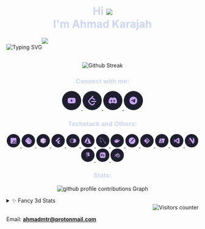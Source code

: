 <h1 align="center" style="color:#cdd6f4;">Hi <img src="https://media.giphy.com/media/hvRJCLFzcasrR4ia7z/giphy.gif" width="30px"/><br> I'm Ahmad Karajah</h1>

<!-- <h3 align="center" style="color:#cdd6f4;" >A passionate CS Student from Jordan <img src="https://media.giphy.com/media/WUlplcMpOCEmTGBtBW/giphy.gif" width="30"></h3> -->

<div align="center" style="display:flex;flex-direction:row;align-items:center">

<!-- <img src="https://readme-typing-svg.demolab.com?font=Fira+Code&pause=1000&color=CDD6F4&center=true&vCenter=true&repeat=false&random=false&width=435&lines=A+passionate+CS+Student+from+Jordan+" alt="Typing SVG" /> -->

<p align="center" >
	<picture>
	  <source media="(prefers-color-scheme: dark)"  srcset="https://readme-typing-svg.demolab.com?font=Fira+Code&pause=1000&color=CDD6F4&center=true&vCenter=true&repeat=false&random=false&width=435&lines=A+passionate+CS+Student+from+Jordan+" />
	  <source media="(prefers-color-scheme: light)" srcset="https://readme-typing-svg.demolab.com?font=Fira+Code&pause=1000&color=4C4F69&center=true&vCenter=true&repeat=false&random=false&width=435&lines=A+passionate+CS+Student+from+Jordan+" />
	  <img alt="Typing SVG"    src="https://readme-typing-svg.demolab.com?font=Fira+Code&pause=1000&color=CDD6F4&center=true&vCenter=true&repeat=false&random=false&width=435&lines=A+passionate+CS+Student+from+Jordan+" />
	</picture>
</p>

<img style="max-height: inherit; height:50px; "  src="https://media.giphy.com/media/WUlplcMpOCEmTGBtBW/giphy.gif" >

</div>




<p align="center" >
	<picture>
	  <source media="(prefers-color-scheme: dark)"  srcset="https://streak-stats.demolab.com?user=Ahmad-Mtr&theme=catppuccin-mocha&hide_border=true&mode=weekly&card_width=475&fire=F38BA8&hide_longest_streak=true" />
	  <source media="(prefers-color-scheme: light)" srcset="https://streak-stats.demolab.com?user=Ahmad-Mtr&theme=catppuccin-latte&hide_border=true&mode=weekly&card_width=475&&fire=E64553&hide_longest_streak=true" />
	  <img alt="Github Streak"    src="https://streak-stats.demolab.com?user=Ahmad-Mtr&theme=catppuccin-mocha&hide_border=true&mode=weekly&card_width=475&fire=F38BA8&hide_longest_streak=true" />
	</picture>
</p>

<!-- <div align="center" >
  <a href="https://git.io/streak-stats"><img src="https://streak-stats.demolab.com?user=Ahmad-Mtr&theme=catppuccin-mocha&hide_border=true&mode=weekly&card_width=475&background=45%2C1E1E2E%2C181825&fire=F38BA8&hide_longest_streak=true" alt="GitHub Streak" /></a>

</div> -->
  
<h3 align="center" style="color:#cdd6f4;">Connect with me:</h3>
<p align="center">
  <a href="https://www.youtube.com/c/ahmadmatar7549" target="_blank">
    <picture>
      <source srcset="https://raw.githubusercontent.com/Ahmad-Mtr/Ahmad-Mtr/main/assets/light/youtube.png" media="(prefers-color-scheme: light)" />
      <source srcset="https://raw.githubusercontent.com/Ahmad-Mtr/Ahmad-Mtr/main/assets/dark/youtube.png" media="(prefers-color-scheme: dark)" />
      <img src="https://raw.githubusercontent.com/Ahmad-Mtr/Ahmad-Mtr/main/assets/dark/youtube.png" alt="ahmadmatar7549" width="50" height="50" />
    </picture>
  </a>
  <a href="https://www.leetcode.com/ahmad-mtr" target="_blank">
    <picture>
      <source srcset="https://raw.githubusercontent.com/Ahmad-Mtr/Ahmad-Mtr/main/assets/light/leetcode.png" media="(prefers-color-scheme: light)" />
      <source srcset="https://raw.githubusercontent.com/Ahmad-Mtr/Ahmad-Mtr/main/assets/dark/leetcode.png" media="(prefers-color-scheme: dark)" />
      <img src="https://raw.githubusercontent.com/Ahmad-Mtr/Ahmad-Mtr/main/assets/dark/leetcode.png" alt="Leetcode: @ahmad-mtr" width="50" height="50" />
    </picture>
  </a>
  <a href="https://discord.com/invite/RfPGNQfG" target="_blank">
    <picture>
      <source srcset="https://raw.githubusercontent.com/Ahmad-Mtr/Ahmad-Mtr/main/assets/light/discord.png" media="(prefers-color-scheme: light)" />
      <source srcset="https://raw.githubusercontent.com/Ahmad-Mtr/Ahmad-Mtr/main/assets/dark/discord.png" media="(prefers-color-scheme: dark)" />
      <img src="https://raw.githubusercontent.com/Ahmad-Mtr/Ahmad-Mtr/main/assets/dark/discord.png" alt="AhmadMtr#3611" width="50" height="50" />
    </picture>
  </a>
  <a href="https://t.me/AhmadMtr" target="_blank">
    <picture>
      <source srcset="https://raw.githubusercontent.com/Ahmad-Mtr/Ahmad-Mtr/main/assets/light/telegram.png" media="(prefers-color-scheme: light)" />
      <source srcset="https://raw.githubusercontent.com/Ahmad-Mtr/Ahmad-Mtr/main/assets/dark/telegram.png" media="(prefers-color-scheme: dark)" />
      <img src="https://raw.githubusercontent.com/Ahmad-Mtr/Ahmad-Mtr/main/assets/dark/telegram.png" alt="telegram: @AhmadMtr" width="50" height="50" />
    </picture>
  </a>
</p>




<!-- <p align="center">
<a href="https://www.youtube.com/c/ahmadmatar7549" target="blank"><img align="center" src="https://raw.githubusercontent.com/Ahmad-Mtr/Ahmad-Mtr/main/assets/dark/youtube.png" alt="ahmadmatar7549" width="50" height="50" /></a>
<a href="https://www.leetcode.com/ahmad-mtr" target="blank"><img align="center" src="https://raw.githubusercontent.com/Ahmad-Mtr/Ahmad-Mtr/main/assets/dark/leetcode.png" alt="Leetcode: @ahmad-mtr"width="50" height="50"/></a>
<a href="https://discord.com/invite/RfPGNQfG" target="blank"><img align="center" src="https://raw.githubusercontent.com/Ahmad-Mtr/Ahmad-Mtr/main/assets/discord.png" alt="AhmadMtr#3611" width="50" height="50" /></a>
<a href="https://t.me/AhmadMtr" target="blank"><img align="center" src="https://raw.githubusercontent.com/Ahmad-Mtr/Ahmad-Mtr/main/assets/telegram.png" alt="telegram: @AhmadMtr" width="50" height="50" /></a>
</p> -->

<h3 align="center" style="color:#cdd6f4;">Techstack and Others:</h3>
<div align="center">
<!-- Languages & Frameworks -->
<a href="https://developer.mozilla.org/en-US/docs/Web/JavaScript" target="_blank" rel="noreferrer">
  <picture>
    <source srcset="https://raw.githubusercontent.com/Ahmad-Mtr/Ahmad-Mtr/main/assets/light/javascript.png" media="(prefers-color-scheme: light)" />
    <source srcset="https://raw.githubusercontent.com/Ahmad-Mtr/Ahmad-Mtr/main/assets/dark/javascript.png" media="(prefers-color-scheme: dark)" />
    <img src="https://raw.githubusercontent.com/Ahmad-Mtr/Ahmad-Mtr/main/assets/dark/javascript.png" alt="javascript" width="35" height="35" />
  </picture>
</a>
<a href="https://dart.dev" target="_blank" rel="noreferrer">
  <picture>
    <source srcset="https://raw.githubusercontent.com/Ahmad-Mtr/Ahmad-Mtr/main/assets/light/dart.png" media="(prefers-color-scheme: light)" />
    <source srcset="https://raw.githubusercontent.com/Ahmad-Mtr/Ahmad-Mtr/main/assets/dark/dart.png" media="(prefers-color-scheme: dark)" />
    <img src="https://raw.githubusercontent.com/Ahmad-Mtr/Ahmad-Mtr/main/assets/dark/dart.png" alt="dart" width="35" height="35" />
  </picture>
</a>
<a href="https://www.cprogramming.com/" target="_blank" rel="noreferrer">
  <picture>
    <source srcset="https://raw.githubusercontent.com/Ahmad-Mtr/Ahmad-Mtr/main/assets/light/c.png" media="(prefers-color-scheme: light)" />
    <source srcset="https://raw.githubusercontent.com/Ahmad-Mtr/Ahmad-Mtr/main/assets/dark/c.png" media="(prefers-color-scheme: dark)" />
    <img src="https://raw.githubusercontent.com/Ahmad-Mtr/Ahmad-Mtr/main/assets/dark/c.png" alt="c" width="35" height="35" />
  </picture>
</a>
<a href="https://flutter.dev" target="_blank" rel="noreferrer">
  <picture>
    <source srcset="https://raw.githubusercontent.com/Ahmad-Mtr/Ahmad-Mtr/main/assets/light/flutter.png" media="(prefers-color-scheme: light)" />
    <source srcset="https://raw.githubusercontent.com/Ahmad-Mtr/Ahmad-Mtr/main/assets/dark/flutter.png" media="(prefers-color-scheme: dark)" />
    <img src="https://raw.githubusercontent.com/Ahmad-Mtr/Ahmad-Mtr/main/assets/dark/flutter.png" alt="flutter" width="35" height="35" />
  </picture>
</a>
<a href="https://appwrite.io" target="_blank" rel="noreferrer">
  <picture>
    <source srcset="https://raw.githubusercontent.com/Ahmad-Mtr/Ahmad-Mtr/main/assets/light/appwrite.png" media="(prefers-color-scheme: light)" />
    <source srcset="https://raw.githubusercontent.com/Ahmad-Mtr/Ahmad-Mtr/main/assets/dark/appwrite.png" media="(prefers-color-scheme: dark)" />
    <img src="https://raw.githubusercontent.com/Ahmad-Mtr/Ahmad-Mtr/main/assets/dark/appwrite.png" alt="Appwrite" width="35" height="35" />
  </picture>
</a>
<!-- Tools -->
<a href="https://azure.microsoft.com/en-in/" target="_blank" rel="noreferrer">
  <picture>
    <source srcset="https://raw.githubusercontent.com/Ahmad-Mtr/Ahmad-Mtr/main/assets/light/azure.png" media="(prefers-color-scheme: light)" />
    <source srcset="https://raw.githubusercontent.com/Ahmad-Mtr/Ahmad-Mtr/main/assets/dark/azure.png" media="(prefers-color-scheme: dark)" />
    <img src="https://raw.githubusercontent.com/Ahmad-Mtr/Ahmad-Mtr/main/assets/dark/azure.png" alt="azure" width="35" height="35" />
  </picture>
</a>
<a href="https://www.mysql.com/" target="_blank" rel="noreferrer">
  <picture>
    <source srcset="https://raw.githubusercontent.com/Ahmad-Mtr/Ahmad-Mtr/main/assets/light/mysql.png" media="(prefers-color-scheme: light)" />
    <source srcset="https://raw.githubusercontent.com/Ahmad-Mtr/Ahmad-Mtr/main/assets/dark/mysql.png" media="(prefers-color-scheme: dark)" />
    <img src="https://raw.githubusercontent.com/Ahmad-Mtr/Ahmad-Mtr/main/assets/dark/mysql.png" alt="mysql" width="35" height="35" />
  </picture>
</a>
<a href="https://www.docker.com/" target="_blank" rel="noreferrer">
  <picture>
    <source srcset="https://raw.githubusercontent.com/Ahmad-Mtr/Ahmad-Mtr/main/assets/light/docker.png" media="(prefers-color-scheme: light)" />
    <source srcset="https://raw.githubusercontent.com/Ahmad-Mtr/Ahmad-Mtr/main/assets/dark/docker.png" media="(prefers-color-scheme: dark)" />
    <img src="https://raw.githubusercontent.com/Ahmad-Mtr/Ahmad-Mtr/main/assets/dark/docker.png" alt="docker" width="35" height="35" />
  </picture>
</a>
<a href="https://postman.com" target="_blank" rel="noreferrer">
  <picture>
    <source srcset="https://raw.githubusercontent.com/Ahmad-Mtr/Ahmad-Mtr/main/assets/light/postman.png" media="(prefers-color-scheme: light)" />
    <source srcset="https://raw.githubusercontent.com/Ahmad-Mtr/Ahmad-Mtr/main/assets/dark/postman.png" media="(prefers-color-scheme: dark)" />
    <img src="https://raw.githubusercontent.com/Ahmad-Mtr/Ahmad-Mtr/main/assets/dark/postman.png" alt="postman" width="35" height="35" />
  </picture>
</a>
<a href="https://git-scm.com/" target="_blank" rel="noreferrer">
  <picture>
    <source srcset="https://raw.githubusercontent.com/Ahmad-Mtr/Ahmad-Mtr/main/assets/light/git.png" media="(prefers-color-scheme: light)" />
    <source srcset="https://raw.githubusercontent.com/Ahmad-Mtr/Ahmad-Mtr/main/assets/dark/git.png" media="(prefers-color-scheme: dark)" />
    <img src="https://raw.githubusercontent.com/Ahmad-Mtr/Ahmad-Mtr/main/assets/dark/git.png" alt="git" width="35" height="35" />
  </picture>
</a>
<a href="https://github.com/PowerShell/PowerShell" target="_blank" rel="noreferrer">
  <picture>
    <source srcset="https://raw.githubusercontent.com/Ahmad-Mtr/Ahmad-Mtr/main/assets/light/powershell.png" media="(prefers-color-scheme: light)" />
    <source srcset="https://raw.githubusercontent.com/Ahmad-Mtr/Ahmad-Mtr/main/assets/dark/powershell.png" media="(prefers-color-scheme: dark)" />
    <img src="https://raw.githubusercontent.com/Ahmad-Mtr/Ahmad-Mtr/main/assets/dark/powershell.png" alt="Power Shell" width="35" height="35" />
  </picture>
</a>
<!-- Editors -->
<a href="https://vscode.dev/" target="_blank" rel="noreferrer">
  <picture>
    <source srcset="https://raw.githubusercontent.com/Ahmad-Mtr/Ahmad-Mtr/main/assets/light/vscode.png" media="(prefers-color-scheme: light)" />
    <source srcset="https://raw.githubusercontent.com/Ahmad-Mtr/Ahmad-Mtr/main/assets/dark/vscode.png" media="(prefers-color-scheme: dark)" />
    <img src="https://raw.githubusercontent.com/Ahmad-Mtr/Ahmad-Mtr/main/assets/dark/vscode.png" alt="vscode" width="35" height="35" />
  </picture>
</a>
<a href="https://neovim.io" target="_blank" rel="noreferrer">
  <picture>
    <source srcset="https://raw.githubusercontent.com/Ahmad-Mtr/Ahmad-Mtr/main/assets/light/neovim.png" media="(prefers-color-scheme: light)" />
    <source srcset="https://raw.githubusercontent.com/Ahmad-Mtr/Ahmad-Mtr/main/assets/dark/neovim.png" media="(prefers-color-scheme: dark)" />
    <img src="https://raw.githubusercontent.com/Ahmad-Mtr/Ahmad-Mtr/main/assets/dark/neovim.png" alt="neovim" width="35" height="35" />
  </picture>
</a>
<!-- Others -->
<a href="https://www.figma.com/" target="_blank" rel="noreferrer">
  <picture>
    <source srcset="https://raw.githubusercontent.com/Ahmad-Mtr/Ahmad-Mtr/main/assets/light/figma.png" media="(prefers-color-scheme: light)" />
    <source srcset="https://raw.githubusercontent.com/Ahmad-Mtr/Ahmad-Mtr/main/assets/dark/figma.png" media="(prefers-color-scheme: dark)" />
    <img src="https://raw.githubusercontent.com/Ahmad-Mtr/Ahmad-Mtr/main/assets/dark/figma.png" alt="figma" width="35" height="35" />
  </picture>
</a>
<a href="https://www.photoshop.com/en" target="_blank" rel="noreferrer">
  <picture>
    <source srcset="https://raw.githubusercontent.com/Ahmad-Mtr/Ahmad-Mtr/main/assets/light/photoshop.png" media="(prefers-color-scheme: light)" />
    <source srcset="https://raw.githubusercontent.com/Ahmad-Mtr/Ahmad-Mtr/main/assets/dark/photoshop.png" media="(prefers-color-scheme: dark)" />
    <img src="https://raw.githubusercontent.com/Ahmad-Mtr/Ahmad-Mtr/main/assets/dark/photoshop.png" alt="photoshop" width="35" height="35" />
  </picture>
</a>
<a href="https://www.blender.org/" target="_blank" rel="noreferrer">
  <picture>
    <source srcset="https://raw.githubusercontent.com/Ahmad-Mtr/Ahmad-Mtr/main/assets/light/blender.png" media="(prefers-color-scheme: light)" />
    <source srcset="https://raw.githubusercontent.com/Ahmad-Mtr/Ahmad-Mtr/main/assets/dark/blender.png" media="(prefers-color-scheme: dark)" />
    <img src="https://raw.githubusercontent.com/Ahmad-Mtr/Ahmad-Mtr/main/assets/dark/blender.png" alt="blender" width="35" height="35" />
  </picture>
</a>

</div>

<h3 style="color:#cdd6f4;" align="center"> Stats:</h3>

<!-- ![Ahmad-Mtr's github activity graph](https://github-readme-activity-graph.vercel.app/graph?username=Ahmad-Mtr&theme=nightowl&hide_border=true&bg_color=1e1e2e&color=cdd6f4&title_color=cba6f7&line=89dceb&point=b4befe&area=true&area_color=cdd6f4) -->

<p align="center" >
	<picture>
	  <source media="(prefers-color-scheme: dark)"  srcset="https://github-readme-activity-graph.vercel.app/graph?username=Ahmad-Mtr&theme=nightowl&hide_border=true&bg_color=1e1e2e&color=cdd6f4&title_color=cba6f7&line=89dceb&point=b4befe&area=true&area_color=cdd6f4" />
	  <source media="(prefers-color-scheme: light)" srcset="https://github-readme-activity-graph.vercel.app/graph?username=Ahmad-Mtr&theme=dracula&hide_border=true&bg_color=eff1f5&color=4c4f69&title_color=8839ef&line=04a5e5&%0D%0Apoint=7287fd&area=true&area_color=04a5e5" />
	  <img alt="github profile contributions Graph"    src="https://github-readme-activity-graph.vercel.app/graph?username=Ahmad-Mtr&theme=nightowl&hide_border=true&bg_color=1e1e2e&color=cdd6f4&title_color=cba6f7&line=89dceb&point=b4befe&area=true&area_color=cdd6f4" />
	</picture>
</p>

<details>
    <summary>✨ Fancy 3d Stats</summary>
    <br />
    <p align="center" >
	<picture>
	  <source media="(prefers-color-scheme: dark)"  srcset="https://raw.githubusercontent.com/Ahmad-Mtr/Ahmad-Mtr/main/profile-3d-contrib/night.svg" />
	  <source media="(prefers-color-scheme: light)" srcset="https://raw.githubusercontent.com/Ahmad-Mtr/Ahmad-Mtr/main/profile-3d-contrib/day.svg" />
	  <img alt="github profile contributions chart"    src="https://raw.githubusercontent.com/Ahmad-Mtr/Ahmad-Mtr/main/profile-3d-contrib/night.svg" />
	</picture>
</p>
    <!-- <img src="https://raw.githubusercontent.com/Ahmad-Mtr/Ahmad-Mtr/main/profile-3d-contrib/profile-night-green.svg" /> -->
</details>

<div align="right" ><img src="https://profile-counter.glitch.me/Ahmad-Mtr/count.svg" alt="Visitors counter"></div>

Email: **ahmadmtr@protonmail.com**
